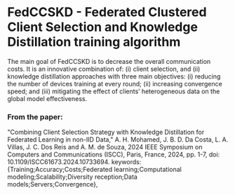 # FedCCSKD - Federated Clustered Client Selection and Knowledge Distillation training algorithm

The main goal of FedCCSKD is to decrease the overall communication costs. It is an innovative combination of: (i) client selection, and (ii) knowledge distillation approaches with three main objectives: (i) reducing the number of devices training at every round; (ii) increasing convergence speed; and (iii) mitigating the effect of clients’ heterogeneous data on the global model effectiveness.

### From the paper: 
"Combining Client Selection Strategy with Knowledge Distillation for Federated Learning in non-IID Data," A. H. Mohamed, J. B. D. Da Costa, L. A. Villas, J. C. Dos Reis and A. M. de Souza, 2024 IEEE Symposium on Computers and Communications (ISCC), Paris, France, 2024, pp. 1-7, doi: 10.1109/ISCC61673.2024.10733694.
keywords: {Training;Accuracy;Costs;Federated learning;Computational modeling;Scalability;Diversity reception;Data models;Servers;Convergence},
